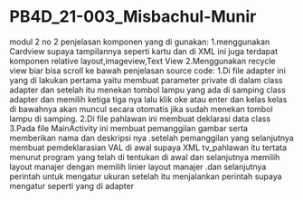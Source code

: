 # PB4D_21-003_Misbachul-Munir
modul 2 no 2
penjelasan komponen yang di gunakan:
1.menggunakan Cardview supaya tampilannya seperti kartu dan di XML ini juga terdapat komponen relative layout,imageview,Text View
2.Menggunakan recycle view biar bisa scroll ke bawah 
penjelasan source code:
1.Di file adapter ini yang di lakukan pertama yaitu membuat parameter private di dalam class adapter dan setelah itu menekan tombol lampu yang ada di samping class adapter dan memilih ketiga tiga nya lalu klik oke atau enter dan kelas kelas di bawahnya akan muncul secara otomatis jika sudah menekan tombol lampu di samping.
2.Di file pahlawan ini membuat deklarasi data class
3.Pada file MainActivity ini membuat pemanggilan gambar serta memberikan nama dan deskripsi nya .setelah pemanggilan yang selanjutnya membuat pemdeklarasian VAL di awal supaya XML tv_pahlawan itu tertata menurut program yang telah di tentukan di awal dan selanjutnya memilih layout manajer dengan memilih linier layout manajer .dan selanjutnya perintah untuk mengatur ukuran setelah itu menjalankan perintah supaya mengatur seperti yang di adapter
